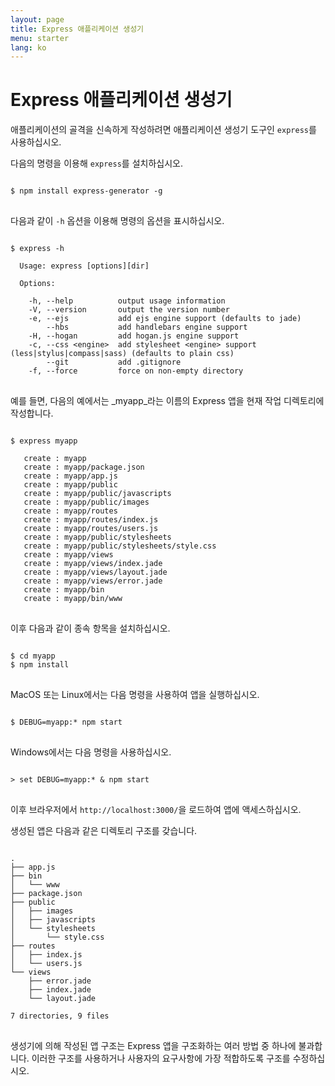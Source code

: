 ```yaml
---
layout: page
title: Express 애플리케이션 생성기
menu: starter
lang: ko
---
```


# Express 애플리케이션 생성기

애플리케이션의 골격을 신속하게 작성하려면 애플리케이션 생성기 도구인 `express`를 사용하십시오.

다음의 명령을 이용해 `express`를 설치하십시오.

<pre>
<code class="language-sh" translate="no">
$ npm install express-generator -g
</code>
</pre>

다음과 같이 `-h` 옵션을 이용해 명령의 옵션을 표시하십시오.

<pre>
<code class="language-sh" translate="no">
$ express -h

  Usage: express [options][dir]

  Options:

    -h, --help          output usage information
    -V, --version       output the version number
    -e, --ejs           add ejs engine support (defaults to jade)
        --hbs           add handlebars engine support
    -H, --hogan         add hogan.js engine support
    -c, --css &lt;engine&gt;  add stylesheet &lt;engine&gt; support (less|stylus|compass|sass) (defaults to plain css)
        --git           add .gitignore
    -f, --force         force on non-empty directory
</code>
</pre>

예를 들면, 다음의 예에서는 _myapp_라는 이름의 Express 앱을 현재 작업 디렉토리에 작성합니다.

<pre>
<code class="language-sh" translate="no">
$ express myapp

   create : myapp
   create : myapp/package.json
   create : myapp/app.js
   create : myapp/public
   create : myapp/public/javascripts
   create : myapp/public/images
   create : myapp/routes
   create : myapp/routes/index.js
   create : myapp/routes/users.js
   create : myapp/public/stylesheets
   create : myapp/public/stylesheets/style.css
   create : myapp/views
   create : myapp/views/index.jade
   create : myapp/views/layout.jade
   create : myapp/views/error.jade
   create : myapp/bin
   create : myapp/bin/www
</code>
</pre>

이후 다음과 같이 종속 항목을 설치하십시오.

<pre>
<code class="language-sh" translate="no">
$ cd myapp
$ npm install
</code>
</pre>

MacOS 또는 Linux에서는 다음 명령을 사용하여 앱을 실행하십시오.

<pre>
<code class="language-sh" translate="no">
$ DEBUG=myapp:* npm start
</code>
</pre>

Windows에서는 다음 명령을 사용하십시오.

<pre>
<code class="language-sh" translate="no">
> set DEBUG=myapp:* & npm start
</code>
</pre>

이후 브라우저에서 `http://localhost:3000/`을 로드하여 앱에 액세스하십시오.

생성된 앱은 다음과 같은 디렉토리 구조를 갖습니다.

<pre>
<code class="language-sh" translate="no">
.
├── app.js
├── bin
│   └── www
├── package.json
├── public
│   ├── images
│   ├── javascripts
│   └── stylesheets
│       └── style.css
├── routes
│   ├── index.js
│   └── users.js
└── views
    ├── error.jade
    ├── index.jade
    └── layout.jade

7 directories, 9 files
</code>
</pre>

<div class="doc-box doc-info" markdown="1">
생성기에 의해 작성된 앱 구조는 Express 앱을 구조화하는 여러 방법 중 하나에 불과합니다. 이러한 구조를 사용하거나 사용자의 요구사항에 가장 적합하도록 구조를 수정하십시오.
</div>
